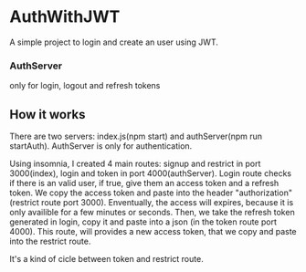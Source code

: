 # AuthWithJWT
A simple project to login and create an user using JWT.

### AuthServer
only for login, logout and refresh tokens

## How it works
There are two servers: index.js(npm start) and authServer(npm run startAuth).
AuthServer is only for authentication.

Using insomnia, I created 4 main routes: signup and restrict in port 3000(index), login and token in port 4000(authServer).
Login route checks if there is an valid user, if true, give them an access token and a refresh token.
We copy the access token and paste into the header "authorization" (restrict route port 3000). Enventually, the access will expires, because it is only availible for a few minutes or seconds. Then, we take the refresh token generated in login, copy it and paste into a json (in the token route port 4000). This route, will provides a new access token, that we copy and paste into the restrict route.

It's a kind of cicle between token and restrict route.

